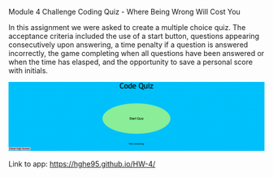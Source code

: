 Module 4 Challenge
Coding Quiz -  Where Being Wrong Will Cost You

In this assignment we were asked to create a multiple choice quiz. The acceptance criteria included the use of a start button, questions appearing consecutively upon answering, a time penalty if a question is answered incorrectly, the game completing when all questions have been answered or when the time has elasped, and the opportunity to save a personal score with initials.

!["Start of Quiz"](./images/start_quiz.png "start of quiz")

Link to app: https://hghe95.github.io/HW-4/